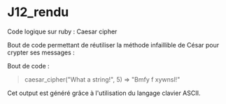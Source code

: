 # J12_rendu

Code logique sur ruby  : Caesar cipher

Bout de code permettant de réutiliser la méthode infaillible de César pour crypter ses messages : 

Bout de code : 

> caesar_cipher("What a string!", 5)
=> "Bmfy f xywnsl!"

Cet output est généré grâce à l'utilisation du langage clavier ASCII. 



